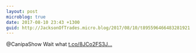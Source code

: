 ```yaml
---
layout: post
microblog: true
date: 2017-08-10 23:43 +1300
guid: http://JacksonOfTrades.micro.blog/2017/08/10/t895596466483281921.html
---
```

@CanipaShow Wait what [t.co/8JCo2FS3J...](https://t.co/8JCo2FS3JD)
